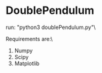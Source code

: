 DoublePendulum
===============
run: "python3 doublePendulum.py"\

Requirements are:\
1. Numpy
2. Scipy
3. Matplotlib
